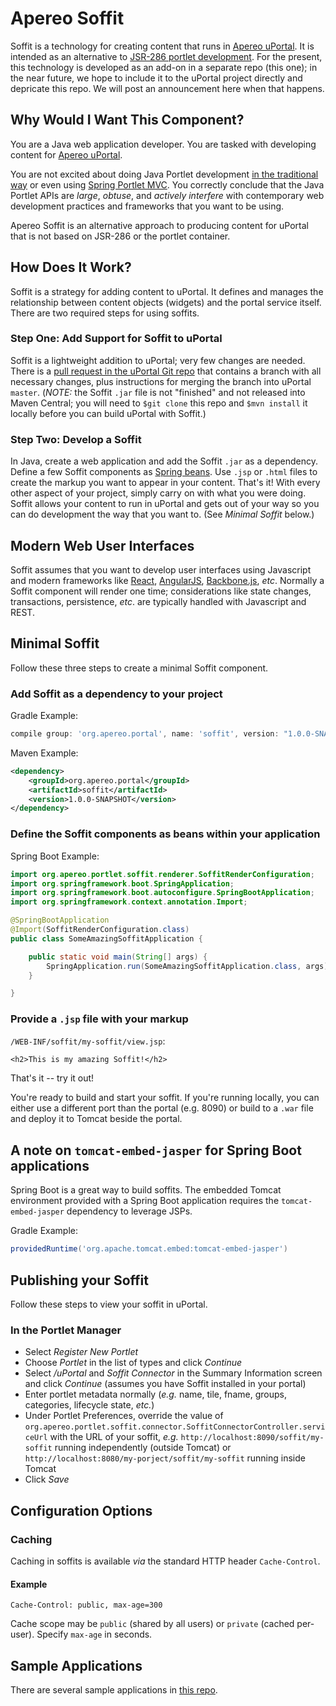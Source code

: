 # Apereo Soffit

Soffit is a technology for creating content that runs in [Apereo uPortal](https://www.apereo.org/projects/uportal).  It is intended as an alternative to [JSR-286 portlet development](https://jcp.org/en/jsr/detail?id=286).  For the present, this technology is developed as an add-on in a separate repo (this one);  in the near future, we hope to include it to the uPortal project directly and depricate this repo.  We will post an announcement here when that happens.

## Why Would I Want This Component?

You are a Java web application developer.  You are tasked with developing content for [Apereo uPortal](https://www.apereo.org/projects/uportal).

You are not excited about doing Java Portlet development [in the traditional way](http://www.theserverside.com/tutorial/JSR-286-development-tutorial-An-introduction-to-portlet-programming) or even using [Spring Portlet MVC](http://docs.spring.io/autorepo/docs/spring/3.2.x/spring-framework-reference/html/portlet.html).  You correctly conclude that the Java Portlet APIs are _large_, _obtuse_, and _actively interfere_ with contemporary web development practices and frameworks that you want to be using.

Apereo Soffit is an alternative approach to producing content for uPortal that is not based on JSR-286 or the portlet container.

## How Does It Work?

Soffit is a strategy for adding content to uPortal.  It defines and manages the relationship between content objects (widgets) and the portal service itself.  There are two required steps for using soffits.

### Step One:  Add Support for Soffit to uPortal

Soffit is a lightweight addition to uPortal;  very few changes are needed.  There is a [pull request in the uPortal Git repo](https://github.com/Jasig/uPortal/pull/665) that contains a branch with all necessary changes, plus instructions for merging the branch into uPortal `master`.  (*NOTE:*  the Soffit `.jar` file is not "finished" and not released into Maven Central;  you will need to `$git clone` this repo and `$mvn install` it locally before you can build uPortal with Soffit.)

### Step Two:  Develop a Soffit

In Java, create a web application and add the Soffit `.jar` as a dependency.  Define a few Soffit components as [Spring beans](http://docs.spring.io/spring/docs/current/spring-framework-reference/html/beans.html).  Use `.jsp` or `.html` files to create the markup you want to appear in your content.  That's it!  With every other aspect of your project, simply carry on with what you were doing.  Soffit allows your content to run in uPortal and gets out of your way so you can do development the way that you want to.  (See *Minimal Soffit* below.)

## Modern Web User Interfaces

Soffit assumes that you want to develop user interfaces using Javascript and modern frameworks like [React](https://facebook.github.io/react/), [AngularJS](https://angularjs.org/), [Backbone.js](http://backbonejs.org/), _etc_.  Normally a Soffit component will render one time;  considerations like state changes, transactions, persistence, _etc_. are typically handled with Javascript and REST.

## Minimal Soffit

Follow these three steps to create a minimal Soffit component.

### Add Soffit as a dependency to your project

Gradle Example:

``` gradle
compile group: 'org.apereo.portal', name: 'soffit', version: "1.0.0-SNAPSHOT"
```

Maven Example:

``` xml
<dependency>
    <groupId>org.apereo.portal</groupId>
    <artifactId>soffit</artifactId>
    <version>1.0.0-SNAPSHOT</version>
</dependency>
```

### Define the Soffit components as beans within your application

Spring Boot Example:

``` java
import org.apereo.portlet.soffit.renderer.SoffitRenderConfiguration;
import org.springframework.boot.SpringApplication;
import org.springframework.boot.autoconfigure.SpringBootApplication;
import org.springframework.context.annotation.Import;

@SpringBootApplication
@Import(SoffitRenderConfiguration.class)
public class SomeAmazingSoffitApplication {

    public static void main(String[] args) {
        SpringApplication.run(SomeAmazingSoffitApplication.class, args);
    }

}
```

### Provide a `.jsp` file with your markup

`/WEB-INF/soffit/my-soffit/view.jsp`:

``` jsp
<h2>This is my amazing Soffit!</h2>
```

That's it -- try it out!

You're ready to build and start your soffit.  If you're running locally, you can either use a different port than the portal (e.g. 8090) or build to a `.war` file and deploy it to Tomcat beside the portal.

## A note on `tomcat-embed-jasper` for Spring Boot applications

Spring Boot is a great way to build soffits.  The embedded Tomcat environment provided with a Spring Boot application requires the `tomcat-embed-jasper` dependency to leverage JSPs.

Gradle Example:

``` gradle
providedRuntime('org.apache.tomcat.embed:tomcat-embed-jasper')
```

## Publishing your Soffit

Follow these steps to view your soffit in uPortal.

### In the Portlet Manager

* Select _Register New Portlet_
* Choose _Portlet_ in the list of types and click _Continue_
* Select _/uPortal_ and _Soffit Connector_ in the Summary Information screen and click _Continue_ (assumes you have Soffit installed in your portal)
* Enter portlet metadata normally (_e.g._ name, tile, fname, groups, categories, lifecycle state, _etc._)
* Under Portlet Preferences, override the value of `org.apereo.portlet.soffit.connector.SoffitConnectorController.serviceUrl` with the URL of your soffit, _e.g._ `http://localhost:8090/soffit/my-soffit` running independently (outside Tomcat) or `http://localhost:8080/my-porject/soffit/my-soffit` running inside Tomcat
* Click _Save_

## Configuration Options

### Caching

Caching in soffits is available _via_ the standard HTTP header `Cache-Control`.

#### Example

``` http
Cache-Control: public, max-age=300
```

Cache scope may be `public` (shared by all users) or `private` (cached per-user).  Specify `max-age` in seconds.

## Sample Applications

There are several sample applications in [this repo](https://github.com/drewwills/soffit-samples).
